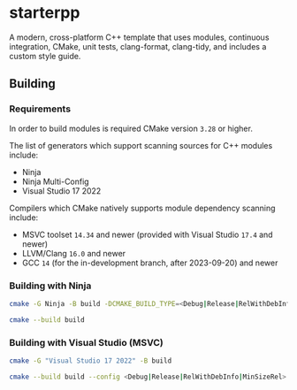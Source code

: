 # starterpp

A modern, cross-platform C++ template that uses modules, continuous integration, CMake, unit tests, clang-format, clang-tidy, and includes a custom style guide. 

## Building

### Requirements

In order to build modules is required CMake version `3.28` or higher.

The list of generators which support scanning sources for C++ modules include:
 - Ninja
 - Ninja Multi-Config
 - Visual Studio 17 2022

Compilers which CMake natively supports module dependency scanning include:
 - MSVC toolset `14.34` and newer (provided with Visual  Studio  `17.4`  and newer)
 - LLVM/Clang `16.0` and newer
 - GCC `14` (for the in-development branch, after 2023-09-20) and newer

### Building with Ninja

```bash
cmake -G Ninja -B build -DCMAKE_BUILD_TYPE=<Debug|Release|RelWithDebInfo|MinSizeRel>
```

```bash
cmake --build build
```

### Building with Visual Studio (MSVC)

```bash
cmake -G "Visual Studio 17 2022" -B build
```

```bash
cmake --build build --config <Debug|Release|RelWithDebInfo|MinSizeRel>
```
